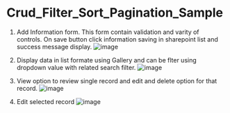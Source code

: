 # Crud_Filter_Sort_Pagination_Sample
1. Add Information form. This form contain validation and varity of controls. On save button click information saving in sharepoint list and success message display.
   ![image](https://github.com/user-attachments/assets/2a6fc289-a4d2-4804-9496-419aa73fc736)

2. Display data in list formate using Gallery and can be flter using dropdown value with related search filter.
   ![image](https://github.com/user-attachments/assets/e1fedff3-8cea-4a60-aa04-28706021e286)

3. View option to review single record and edit and delete option for that record.
   ![image](https://github.com/user-attachments/assets/34fe2f6f-2948-4a6e-ad99-2775e03458ef)

4. Edit selected record
   ![image](https://github.com/user-attachments/assets/fd480692-7e61-4238-8a84-61598fc64ea7)

   
